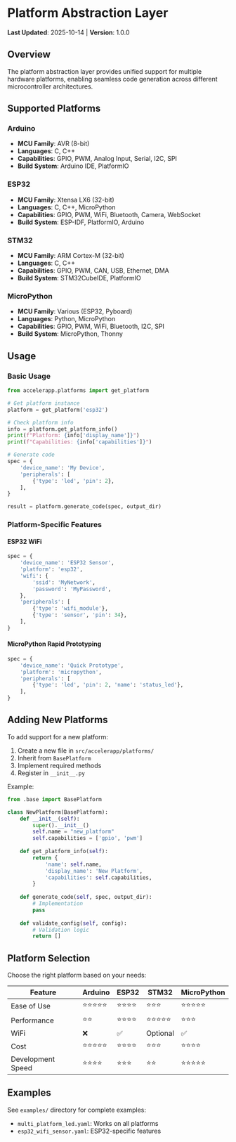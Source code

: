 # Platform Abstraction Layer

**Last Updated**: 2025-10-14 | **Version**: 1.0.0

## Overview

The platform abstraction layer provides unified support for multiple hardware platforms, enabling seamless code generation across different microcontroller architectures.

## Supported Platforms

### Arduino
- **MCU Family**: AVR (8-bit)
- **Languages**: C, C++
- **Capabilities**: GPIO, PWM, Analog Input, Serial, I2C, SPI
- **Build System**: Arduino IDE, PlatformIO

### ESP32
- **MCU Family**: Xtensa LX6 (32-bit)
- **Languages**: C, C++, MicroPython
- **Capabilities**: GPIO, PWM, WiFi, Bluetooth, Camera, WebSocket
- **Build System**: ESP-IDF, PlatformIO, Arduino

### STM32
- **MCU Family**: ARM Cortex-M (32-bit)
- **Languages**: C, C++
- **Capabilities**: GPIO, PWM, CAN, USB, Ethernet, DMA
- **Build System**: STM32CubeIDE, PlatformIO

### MicroPython
- **MCU Family**: Various (ESP32, Pyboard)
- **Languages**: Python, MicroPython
- **Capabilities**: GPIO, PWM, WiFi, Bluetooth, I2C, SPI
- **Build System**: MicroPython, Thonny

## Usage

### Basic Usage

```python
from accelerapp.platforms import get_platform

# Get platform instance
platform = get_platform('esp32')

# Check platform info
info = platform.get_platform_info()
print(f"Platform: {info['display_name']}")
print(f"Capabilities: {info['capabilities']}")

# Generate code
spec = {
    'device_name': 'My Device',
    'peripherals': [
        {'type': 'led', 'pin': 2},
    ],
}

result = platform.generate_code(spec, output_dir)
```

### Platform-Specific Features

#### ESP32 WiFi

```python
spec = {
    'device_name': 'ESP32 Sensor',
    'platform': 'esp32',
    'wifi': {
        'ssid': 'MyNetwork',
        'password': 'MyPassword',
    },
    'peripherals': [
        {'type': 'wifi_module'},
        {'type': 'sensor', 'pin': 34},
    ],
}
```

#### MicroPython Rapid Prototyping

```python
spec = {
    'device_name': 'Quick Prototype',
    'platform': 'micropython',
    'peripherals': [
        {'type': 'led', 'pin': 2, 'name': 'status_led'},
    ],
}
```

## Adding New Platforms

To add support for a new platform:

1. Create a new file in `src/accelerapp/platforms/`
2. Inherit from `BasePlatform`
3. Implement required methods
4. Register in `__init__.py`

Example:

```python
from .base import BasePlatform

class NewPlatform(BasePlatform):
    def __init__(self):
        super().__init__()
        self.name = "new_platform"
        self.capabilities = ['gpio', 'pwm']
        
    def get_platform_info(self):
        return {
            'name': self.name,
            'display_name': 'New Platform',
            'capabilities': self.capabilities,
        }
        
    def generate_code(self, spec, output_dir):
        # Implementation
        pass
        
    def validate_config(self, config):
        # Validation logic
        return []
```

## Platform Selection

Choose the right platform based on your needs:

| Feature | Arduino | ESP32 | STM32 | MicroPython |
|---------|---------|-------|-------|-------------|
| Ease of Use | ⭐⭐⭐⭐⭐ | ⭐⭐⭐⭐ | ⭐⭐⭐ | ⭐⭐⭐⭐⭐ |
| Performance | ⭐⭐ | ⭐⭐⭐⭐ | ⭐⭐⭐⭐⭐ | ⭐⭐⭐ |
| WiFi | ❌ | ✅ | Optional | ✅ |
| Cost | ⭐⭐⭐⭐⭐ | ⭐⭐⭐⭐ | ⭐⭐⭐ | ⭐⭐⭐⭐ |
| Development Speed | ⭐⭐⭐⭐ | ⭐⭐⭐ | ⭐⭐ | ⭐⭐⭐⭐⭐ |

## Examples

See `examples/` directory for complete examples:
- `multi_platform_led.yaml`: Works on all platforms
- `esp32_wifi_sensor.yaml`: ESP32-specific features
